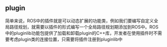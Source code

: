 ## plugin
简单来说，ROS中的插件就是可以动态扩展的功能类，例如我们要编写自定义全局路径规划，就需要以插件的形式编写一个全局路径规划期添加到ROS中。ROS中的pluginlib功能包提供了加载和卸载plugin的C++库，开发者在使用插件时不需要考虑plugin类的连接位置，只需要将插件注册到pluginlib中